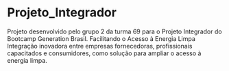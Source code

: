 # Projeto_Integrador
Projeto desenvolvido pelo grupo 2 da turma 69 para o Projeto Integrador do Bootcamp Generation Brasil. Facilitando o Acesso à Energia Limpa  Integração inovadora entre empresas fornecedoras, profissionais capacitados e consumidores, como solução para ampliar o acesso à energia limpa.
